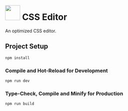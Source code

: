 # <img width="48" src="https://github.com/Gigabyte5671/CSS-Editor/raw/main/src/assets/branding/logo.svg"> CSS Editor

An optimized CSS editor.

## Project Setup

```sh
npm install
```

### Compile and Hot-Reload for Development

```sh
npm run dev
```

### Type-Check, Compile and Minify for Production

```sh
npm run build
```
